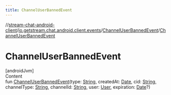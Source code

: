 ```yaml
---
title: ChannelUserBannedEvent
---
```

//[stream-chat-android-client](../../../index.md)/[io.getstream.chat.android.client.events](../index.md)/[ChannelUserBannedEvent](index.md)/[ChannelUserBannedEvent](ChannelUserBannedEvent.md)



# ChannelUserBannedEvent  
[androidJvm]  
Content  
fun [ChannelUserBannedEvent](ChannelUserBannedEvent.md)(type: [String](https://kotlinlang.org/api/latest/jvm/stdlib/kotlin/-string/index.html), createdAt: [Date](https://developer.android.com/reference/kotlin/java/util/Date.html), cid: [String](https://kotlinlang.org/api/latest/jvm/stdlib/kotlin/-string/index.html), channelType: [String](https://kotlinlang.org/api/latest/jvm/stdlib/kotlin/-string/index.html), channelId: [String](https://kotlinlang.org/api/latest/jvm/stdlib/kotlin/-string/index.html), user: [User](../../io.getstream.chat.android.client.models/User/index.md), expiration: [Date](https://developer.android.com/reference/kotlin/java/util/Date.html)?)  



